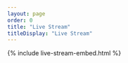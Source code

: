 ```yaml
---
layout: page
order: 0
title: "Live Stream"
titleDisplay: "Live Stream"
---
```


{% include live-stream-embed.html %}
